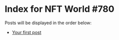 # Index for NFT World #780
Posts will be displayed in the order below:

- [Your first post](./001-first.md)

